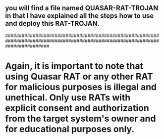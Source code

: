 ## you will find a file named QUASAR-RAT-TROJAN in that I have explained all the steps how to use and deploy this RAT-TROJAN.

################################################################################################################################

# Again, it is important to note that using Quasar RAT or any other RAT for malicious purposes is illegal and unethical. Only use RATs with explicit consent and authorization from the target system's owner and for educational purposes only.
